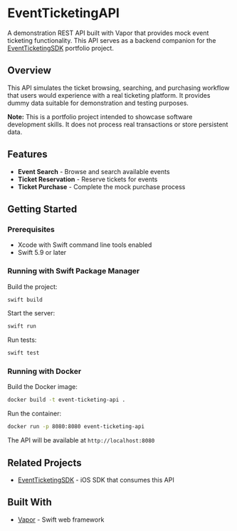 # EventTicketingAPI

A demonstration REST API built with Vapor that provides mock event ticketing functionality. This API serves as a backend companion for the [EventTicketingSDK](https://github.com/cshireman/EventTicketingSDK) portfolio project.

## Overview

This API simulates the ticket browsing, searching, and purchasing workflow that users would experience with a real ticketing platform. It provides dummy data suitable for demonstration and testing purposes.

**Note:** This is a portfolio project intended to showcase software development skills. It does not process real transactions or store persistent data.

## Features

- **Event Search** - Browse and search available events
- **Ticket Reservation** - Reserve tickets for events
- **Ticket Purchase** - Complete the mock purchase process

## Getting Started

### Prerequisites

- Xcode with Swift command line tools enabled
- Swift 5.9 or later

### Running with Swift Package Manager

Build the project:
```bash
swift build
```

Start the server:
```bash
swift run
```

Run tests:
```bash
swift test
```

### Running with Docker

Build the Docker image:
```bash
docker build -t event-ticketing-api .
```

Run the container:
```bash
docker run -p 8080:8080 event-ticketing-api
```

The API will be available at `http://localhost:8080`

## Related Projects

- [EventTicketingSDK](https://github.com/cshireman/EventTicketingSDK) - iOS SDK that consumes this API

## Built With

- [Vapor](https://vapor.codes) - Swift web framework
